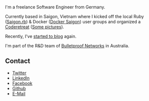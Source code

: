 I'm a freelance Software Engineer from Germany.

Currently based in Saigon, Vietnam where I kicked off the local Ruby ([Saigon.rb](http://saigonrb.com)) & Docker ([Docker Saigon](http://docker-saigon.com)) user groups and organized a [Coderetreat](http://coderetreat.vn) ([Some pictures](https://www.facebook.com/media/set/?set=a.10152313389499868.1073741825.744709867&type=1&l=82fc5ab7b0)).

Recently, I've [started to blog](http://blog.skorfmann.com) again.

I'm part of the R&D team of [Bulletproof Networks](http://bulletproof.net.au) in Australia.

## Contact

* [Twitter](http://twitter.com/skorfmann)
* [LinkedIn](http://linkedin.com/in/skorfmann)
* [Facebook](http://facebook.com/skorfmann)
* [Github](http://github.com/skorfmann)
* [E-Mail](mailto:korfmann.sebastian@gmail.com)
